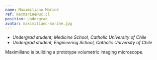 ```yaml
---
name: Maximiliano Mariné
ref: maxmarine@uc.cl
position: undergrad
avatar: maximiliano-marine.jpg
---
```


- _Undergrad student, Medicine School, Catholic University of Chile_
- _Undergrad student, Engineering School, Catholic University of Chile_

Maximiliano is building a prototype volumetric imaging microscope.